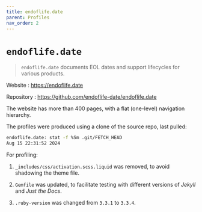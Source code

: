 ```yaml
---
title: endoflife.date
parent: Profiles
nav_order: 2
---
```


# `endoflife.date`

> `endoflife.date` documents EOL dates and support lifecycles for various products.

Website
: <https://endoflife.date>

Repository
: <https://github.com/endoflife-date/endoflife.date>

The website has more than 400 pages, with a flat (one-level) navigation hierarchy.

The profiles were produced using a clone of the source repo, last pulled:

```sh
endoflife.date: stat -f %Sm .git/FETCH_HEAD
Aug 15 22:31:52 2024
```

For profiling:

1.  `_includes/css/activation.scss.liquid` was removed, to avoid shadowing the theme file.

1.  `Gemfile` was updated, to facilitate testing with different versions of _Jekyll_ and _Just the Docs_.

1.  `.ruby-version` was changed from `3.3.1` to `3.3.4`.
